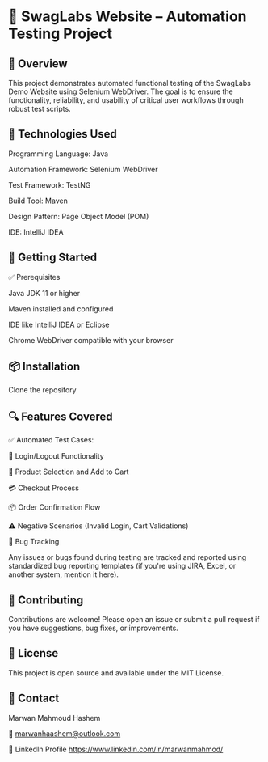 # 🧪 SwagLabs Website – Automation Testing Project

## 📌 Overview

This project demonstrates automated functional testing of the SwagLabs Demo Website using Selenium WebDriver. The goal is to ensure the functionality, reliability, and usability of critical user workflows through robust test scripts.

## 🔧 Technologies Used

Programming Language: Java

Automation Framework: Selenium WebDriver

Test Framework: TestNG

Build Tool: Maven

Design Pattern: Page Object Model (POM)

IDE: IntelliJ IDEA

## 🚀 Getting Started

✅ Prerequisites

Java JDK 11 or higher

Maven installed and configured

IDE like IntelliJ IDEA or Eclipse

Chrome WebDriver compatible with your browser

## 📦 Installation

Clone the repository

## 🔍 Features Covered

✅ Automated Test Cases:

🔐 Login/Logout Functionality

🛒 Product Selection and Add to Cart

💳 Checkout Process

📦 Order Confirmation Flow

⚠️ Negative Scenarios (Invalid Login, Cart Validations)

🐞 Bug Tracking

Any issues or bugs found during testing are tracked and reported using standardized bug reporting templates (if you're using JIRA, Excel, or another system, mention it here).

## 🔗 Contributing

Contributions are welcome!
Please open an issue or submit a pull request if you have suggestions, bug fixes, or improvements.

## 📄 License

This project is open source and available under the MIT License.

## 🙋 Contact

Marwan Mahmoud Hashem

📧 marwanhaashem@outlook.com

🔗 LinkedIn Profile 
https://www.linkedin.com/in/marwanmahmod/
